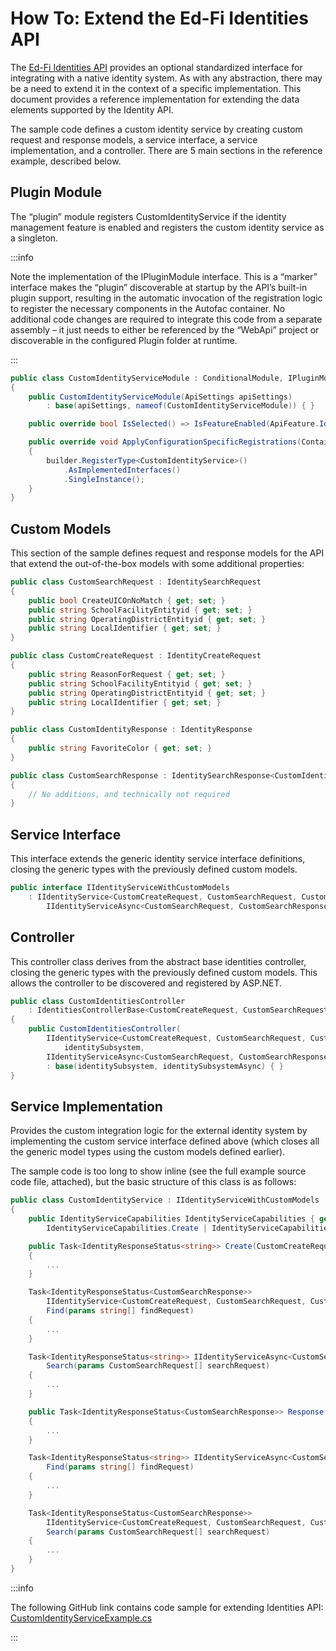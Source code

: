 # How To: Extend the Ed-Fi Identities API

The [Ed-Fi Identities API](../technical-articles/identities-api.md) provides an
optional standardized interface for integrating with a native identity system.
As with any abstraction, there may be a need to extend it in the context of a
specific implementation. This document provides a reference implementation for
extending the data elements supported by the Identity API.

The sample code defines a custom identity service by creating custom request and
response models, a service interface, a service implementation, and a
controller. There are 5 main sections in the reference example, described below.

## Plugin Module

The “plugin” module registers CustomIdentityService if the identity management
feature is enabled and registers the custom identity service as a singleton.

:::info

Note the implementation of the IPluginModule interface. This is a
“marker” interface makes the “plugin” discoverable at startup by the API’s
built-in plugin support, resulting in the automatic invocation of the
registration logic to register the necessary components in the Autofac
container. No additional code changes are required to integrate this code from
a separate assembly – it just needs to either be referenced by the “WebApi”
project or discoverable in the configured Plugin folder at runtime.

:::

```csharp
public class CustomIdentityServiceModule : ConditionalModule, IPluginModule
{
    public CustomIdentityServiceModule(ApiSettings apiSettings)
        : base(apiSettings, nameof(CustomIdentityServiceModule)) { }

    public override bool IsSelected() => IsFeatureEnabled(ApiFeature.IdentityManagement);

    public override void ApplyConfigurationSpecificRegistrations(ContainerBuilder builder)
    {
        builder.RegisterType<CustomIdentityService>()
            .AsImplementedInterfaces()
            .SingleInstance();
    }
}
```

## Custom Models

This section of the sample defines request and response models for the API that
extend the out-of-the-box models with some additional properties:

```csharp
public class CustomSearchRequest : IdentitySearchRequest
{
    public bool CreateUICOnNoMatch { get; set; }
    public string SchoolFacilityEntityid { get; set; }
    public string OperatingDistrictEntityid { get; set; }
    public string LocalIdentifier { get; set; }
}

public class CustomCreateRequest : IdentityCreateRequest
{
    public string ReasonForRequest { get; set; }
    public string SchoolFacilityEntityid { get; set; }
    public string OperatingDistrictEntityid { get; set; }
    public string LocalIdentifier { get; set; }
}

public class CustomIdentityResponse : IdentityResponse
{
    public string FavoriteColor { get; set; }
}

public class CustomSearchResponse : IdentitySearchResponse<CustomIdentityResponse>
{
    // No additions, and technically not required
}
```

## Service Interface

This interface extends the generic identity service interface definitions,
closing the generic types with the previously defined custom models.

```csharp
public interface IIdentityServiceWithCustomModels
    : IIdentityService<CustomCreateRequest, CustomSearchRequest, CustomSearchResponse, CustomIdentityResponse>,
        IIdentityServiceAsync<CustomSearchRequest, CustomSearchResponse, CustomIdentityResponse> { }
```

## Controller

This controller class derives from the abstract base identities controller,
closing the generic types with the previously defined custom models. This allows
the controller to be discovered and registered by ASP.NET.

```csharp
public class CustomIdentitiesController
    : IdentitiesControllerBase<CustomCreateRequest, CustomSearchRequest, CustomSearchResponse, CustomIdentityResponse>
{
    public CustomIdentitiesController(
        IIdentityService<CustomCreateRequest, CustomSearchRequest, CustomSearchResponse, CustomIdentityResponse>
            identitySubsystem,
        IIdentityServiceAsync<CustomSearchRequest, CustomSearchResponse, CustomIdentityResponse> identitySubsystemAsync)
        : base(identitySubsystem, identitySubsystemAsync) { }
}
```

## Service Implementation

Provides the custom integration logic for the external identity system by
implementing the custom service interface defined above (which closes all the
generic model types using the custom models defined earlier).

The sample code is too long to show inline (see the full example source code
file, attached), but the basic structure of this class is as follows:

```csharp
public class CustomIdentityService : IIdentityServiceWithCustomModels
{
    public IdentityServiceCapabilities IdentityServiceCapabilities { get; } =
        IdentityServiceCapabilities.Create | IdentityServiceCapabilities.Results;

    public Task<IdentityResponseStatus<string>> Create(CustomCreateRequest createRequest)
    {
        ...
    }

    Task<IdentityResponseStatus<CustomSearchResponse>>
        IIdentityService<CustomCreateRequest, CustomSearchRequest, CustomSearchResponse, CustomIdentityResponse>.
        Find(params string[] findRequest)
    {
        ...
    }

    Task<IdentityResponseStatus<string>> IIdentityServiceAsync<CustomSearchRequest, CustomSearchResponse, CustomIdentityResponse>.
        Search(params CustomSearchRequest[] searchRequest)
    {
        ...
    }

    public Task<IdentityResponseStatus<CustomSearchResponse>> Response(string requestToken)
    {
        ...
    }

    Task<IdentityResponseStatus<string>> IIdentityServiceAsync<CustomSearchRequest, CustomSearchResponse, CustomIdentityResponse>.
        Find(params string[] findRequest)
    {
        ...
    }

    Task<IdentityResponseStatus<CustomSearchResponse>>
        IIdentityService<CustomCreateRequest, CustomSearchRequest, CustomSearchResponse, CustomIdentityResponse>.
        Search(params CustomSearchRequest[] searchRequest)
    {
        ...
    }
}
```

:::info

The following GitHub link contains code sample for extending Identities API:
[CustomIdentityServiceExample.cs](https://github.com/Ed-Fi-Alliance-OSS/Ed-Fi-ODS-Implementation/blob/main/Examples/How%20To%20-%20Extend%20the%20Ed-Fi%20Identities%20API/CustomIdentityServiceExample.cs)

:::

